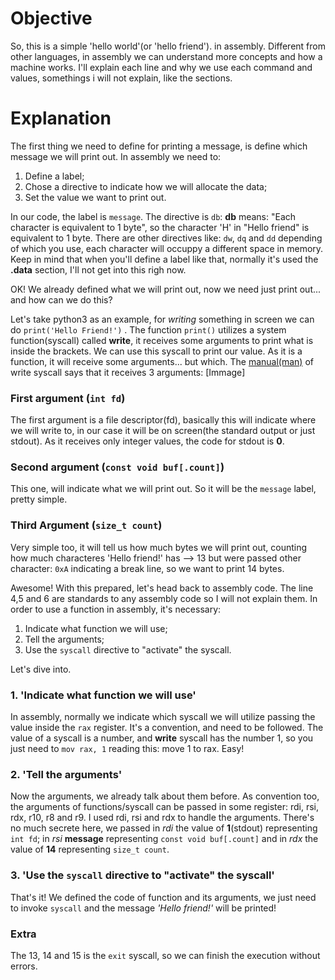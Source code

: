 # Objective
So, this is a simple 'hello world'(or 'hello friend'). in assembly. Different from other languages, in assembly we can understand more concepts and how a machine works. I'll explain each line and why we use each command and values, somethings i will not explain, like the sections.

# Explanation

The first thing we need to define for printing a message, is define which message we will print out. In assembly we need to:
1. Define a label;
2. Chose a directive to indicate how we will allocate the data;
3. Set the value we want to print out.

In our code, the label is `message`. The directive is `db`: **db** means: "Each character is equivalent to 1 byte", so the character 'H' in "Hello friend" is equivalent to 1 byte. There are other directives like: `dw`, `dq` and `dd` depending of which you use, each character will occuppy a different space in memory. Keep in mind that when you'll define a label like that, normally it's used the **.data** section, I'll not get into this righ now.

OK! We already defined what we will print out, now we need just print out... and how can we do this?

Let's take python3 as an example, for *writing* something in screen we can do `print('Hello Friend!')` . The function `print()` utilizes a system function(syscall) called **write**, it receives some arguments to print what is inside the brackets. We can use this syscall to print our value. As it is a function, it will receive some arguments... but which. The [manual(man)](https://man7.org/linux/man-pages/man2/write.2.html) of write syscall says that it receives 3 arguments:
[Immage]

### First argument (`int fd`)
The first argument is a file descriptor(fd), basically this will indicate where we will write to, in our case it will be on screen(the standard output or just stdout). As it receives only integer values, the code for stdout is **0**.

### Second argument (`const void buf[.count]`)
This one, will indicate what we will print out. So it will be the `message` label, pretty simple.

### Third Argument (`size_t count`)
Very simple too, it will tell us how much bytes we will print out, counting how much characteres 'Hello friend!' has --> 13 but were passed other character: `0xA` indicating a break line, so we want to print 14 bytes.

Awesome! With this prepared, let's head back to assembly code. The line 4,5 and 6 are standards to any assembly code so I will not explain them. In order to use a function in assembly, it's necessary: 
1. Indicate what function we will use;
2. Tell the arguments;
3. Use the `syscall` directive to "activate" the syscall.

Let's dive into.

### 1. 'Indicate what function we will use'
In assembly, normally we indicate which syscall we will utilize passing the value inside the `rax` register. It's a convention, and need to be followed. The value of a syscall is a number, and **write** syscall has the number 1, so you just need to `mov rax, 1` reading this: move 1 to rax. Easy!

### 2. 'Tell the arguments'
Now the arguments, we already talk about them before. As convention too, the arguments of functions/syscall can be passed in some register: rdi, rsi, rdx, r10, r8 and r9. I used rdi, rsi and rdx to handle the arguments. There's no much secrete here, we passed in *rdi* the value of **1**(stdout) representing `int fd`; in *rsi* **message** representing `const void buf[.count]` and in *rdx* the value of **14** representing `size_t count`.

### 3. 'Use the `syscall` directive to "activate" the syscall'

That's it! We defined the code of function and its arguments, we just need to invoke `syscall` and the message *'Hello friend!'* will be printed!

### Extra
The 13, 14 and 15 is the `exit` syscall, so we can finish the execution without errors.

